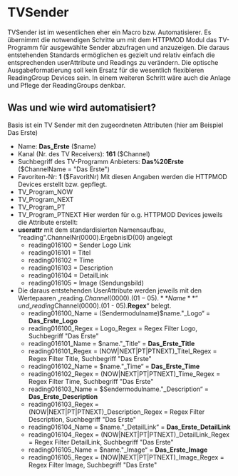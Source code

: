 # TVSender
TVSender ist im wesentlichen eher ein Macro bzw. Automatisierer.
Es übernimmt die notwendigen Schritte um mit dem HTTPMOD Modul das TV-Programm für ausgewählte Sender abzufragen und anzuzeigen.
Die daraus entstehenden Standards ermöglichen es gezielt und relativ einfach die entsprechenden userAttribute und Readings zu verändern.
Die optische Ausgabeformatierung soll kein Ersatz für die wesentlich flexibleren ReadingGroup Devices sein. In einem weiteren Schritt wäre auch die Anlage und Pflege der ReadingGroups denkbar.
## Was und wie wird automatisiert?
Basis ist ein TV Sender mit den zugeordneten Attributen (hier am Beispiel Das Erste)
* Name: **Das_Erste** ($name)
* Kanal (Nr. des TV Receivers): **161** ($Channel)
* Suchbegriff des TV-Programm Anbieters: **Das%20Erste** ($ChannelName = "Das Erste")
* Favoriten-Nr: **1** ($FavoritNr)
Mit diesen Angaben werden die HTTPMOD Devices erstellt bzw. gepflegt.
* TV_Program_NOW
* TV_Program_NEXT
* TV_Program_PT
* TV_Program_PTNEXT
Hier werden für o.g. HTTPMOD Devices jeweils die Attribute erstellt:
* **userattr** mit dem standardisierten Namensaufbau, "reading".ChannelNr(0000).ErgebnisID(00) angelegt
    * reading016100 = Sender Logo Link
    * reading016101 = Titel
    * reading016102 = Time
    * reading016103 = Description 
    * reading016104 = DetailLink
    * reading016105 = Image (Sendungsbild)
* Die daraus entstehenden UserAttribute werden jeweils mit den Wertepaaren „reading.$Channel(0000).(01 - 05).**Name**“ und „reading$Channel(0000).(01 - 05).**Regex**“ belegt.
    * reading016100_Name = (Sendermodulname)$name."_Logo“ = **Das_Erste_Logo** 
    * reading016100_Regex = Logo_Regex = Regex Filter Logo, Suchbegriff "Das Erste"
    * reading016101_Name = $name."_Title“ = **Das_Erste_Title**
    * reading016101_Regex = (NOW|NEXT|PT|PTNEXT)_Titel_Regex = Regex Filter Title, Suchbegriff "Das Erste"
    * reading016102_Name = $name."_Time“ = **Das_Erste_Time**
    * reading016102_Regex = (NOW|NEXT|PT|PTNEXT)_Time_Regex = Regex Filter Time, Suchbegriff "Das Erste"
    * reading016103_Name = $Sendermodulname."_Description“ = **Das_Erste_Description**
    * reading016103_Regex = (NOW|NEXT|PT|PTNEXT)_Description_Regex = Regex Filter Description, Suchbegriff "Das Erste"
    * reading016104_Name = $name."_DetailLink“ = **Das_Erste_DetailLink**
    * reading016104_Regex = (NOW|NEXT|PT|PTNEXT)_DetailLink_Regex = Regex Filter DetailLink, Suchbegriff "Das Erste"
    * reading016105_Name = $name."_Image“ = **Das_Erste_Image**
    * reading016105_Regex = (NOW|NEXT|PT|PTNEXT)_Image_Regex = Regex Filter Image, Suchbegriff "Das Erste"
  


